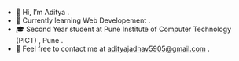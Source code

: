 - 👋 Hi, I’m Aditya .
- 🌱 Currently learning Web Developement .
- 🎓 Second Year student at Pune Institute of Computer Technology (PICT) , Pune .
- 📧 Feel free to contact me at adityajadhav5905@gmail.com  .


<!---
adityajadhav5905/adityajadhav5905 is a ✨ special ✨ repository because its `README.md` (this file) appears on your GitHub profile.
You can click the Preview link to take a look at your changes.
--->
